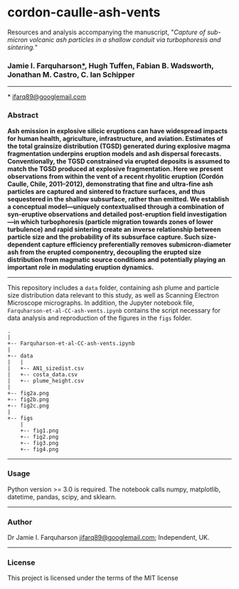 # cordon-caulle-ash-vents
Resources and analysis accompanying the manuscript, "*Capture of sub-micron volcanic ash particles in a shallow conduit via turbophoresis and sintering.*"

### Jamie I. Farquharson[*](#linkhandle), Hugh Tuffen, Fabian B. Wadsworth, Jonathan M. Castro, C. Ian Schipper 
***
<a id="linkhandle"></a>* [ifarq89@googlemail.com](mailto:jifarq89@googlemail.com)

### Abstract
**Ash emission in explosive silicic eruptions can have widespread impacts for human health, agriculture, infrastructure, and aviation. Estimates of the total grainsize distribution (TGSD) generated during explosive magma fragmentation underpins eruption models and ash dispersal forecasts. Conventionally, the TGSD constrained via erupted deposits is assumed to match the TGSD produced at explosive fragmentation. Here we present observations from within the vent of a recent rhyolitic eruption (Cordón Caulle, Chile, 2011–2012), demonstrating that fine and ultra-fine ash particles are captured and sintered to fracture surfaces, and thus sequestered in the shallow subsurface, rather than emitted. We establish a conceptual model—uniquely contextualised through a combination of syn-eruptive observations and detailed post-eruption field investigation—in which turbophoresis (particle migration towards zones of lower turbulence) and rapid sintering create an inverse relationship between particle size and the probability of its subsurface capture. Such size-dependent capture efficiency preferentially removes submicron-diameter ash from the erupted componentry, decoupling the erupted size distribution from magmatic source conditions and potentially playing an important role in modulating eruption dynamics.**
***

This repository includes a ```data``` folder, containing ash plume and particle size distribution data relevant to this study, as well as Scanning Electron Microscope micrographs. In addition, the Jupyter notebook file, ```Farquharson-et-al-CC-ash-vents.ipynb``` contains the script necessary for data analysis and reproduction of the figures in the ```figs``` folder.
```
.
|
+-- Farquharson-et-al-CC-ash-vents.ipynb
|
+-- data
|   |
|   +-- AN1_sizedist.csv
|   +-- costa_data.csv
|   +-- plume_height.csv
|
+-- fig2a.png
+-- fig2b.png
+-- fig2c.png
|
+-- figs
    |
    +-- fig1.png
    +-- fig2.png
    +-- fig3.png
    +-- fig4.png
```

***
### Usage
Python version >= 3.0 is required. The notebook calls numpy, matplotlib, datetime, pandas, scipy, and sklearn.
***
### Author
Dr Jamie I. Farquharson [jifarq89@googlemail.com](mailto:jifarq89@googlemail.com); Independent, UK. 
***
### License
This project is licensed under the terms of the MIT license


